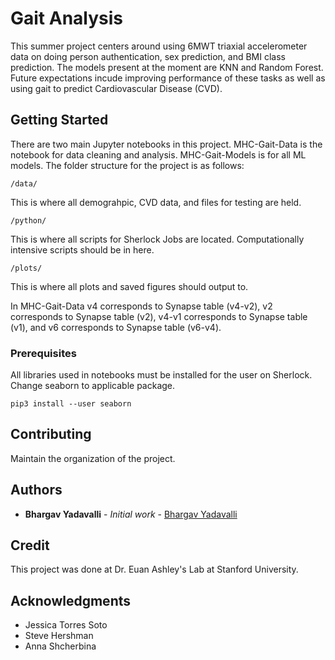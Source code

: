 # Gait Analysis

This summer project centers around using 6MWT triaxial accelerometer data on doing person authentication, sex prediction, and BMI class prediction. The models present at the moment are KNN and Random Forest. Future expectations incude improving performance of these tasks as well as using gait to predict Cardiovascular Disease (CVD).

## Getting Started

There are two main Jupyter notebooks in this project. MHC-Gait-Data is the notebook for data cleaning and analysis. MHC-Gait-Models is for all ML models. The folder structure for the project is as follows:

```
/data/
```
This is where all demograhpic, CVD data, and files for testing are held.

```
/python/
```
This is where all scripts for Sherlock Jobs are located. Computationally intensive scripts should be in here.

```
/plots/
```
This is where all plots and saved figures should output to. 

In MHC-Gait-Data v4 corresponds to Synapse table (v4-v2), v2 corresponds to Synapse table (v2), v4-v1 corresponds to Synapse table (v1), and v6 corresponds to Synapse table (v6-v4).

### Prerequisites

All libraries used in notebooks must be installed for the user on Sherlock. Change seaborn to applicable package.

```
pip3 install --user seaborn
```

## Contributing

Maintain the organization of the project.

## Authors

* **Bhargav Yadavalli** - *Initial work* - [Bhargav Yadavalli](https://github.com/bhargav-y)

## Credit

This project was done at Dr. Euan Ashley's Lab at Stanford University.

## Acknowledgments

* Jessica Torres Soto
* Steve Hershman
* Anna Shcherbina
